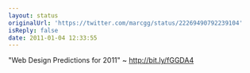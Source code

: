 ```yaml
---
layout: status
originalUrl: 'https://twitter.com/marcgg/status/22269490792239104'
isReply: false
date: 2011-01-04 12:33:55
---
```


"Web Design Predictions for 2011" ~ http://bit.ly/fGGDA4
